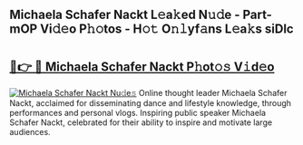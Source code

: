 ## Michaela Schafer Nackt L𝚎a𝚔ed N𝚞𝚍e - Part-mOP Vi𝚍𝚎o P𝚑𝚘tos - H𝚘𝚝 O𝚗𝚕yf𝚊ns L𝚎a𝚔s siDlc

# <h2><a href="http://kf2nvp.oniu.top/?m=Michaela+Schafer+Nackt">🔗👉 🔴 Michaela Schafer Nackt P𝚑ot𝚘𝚜 V𝚒d𝚎o</a></h2>

[![Michaela Schafer Nackt Nu𝚍e𝚜](https://i.imgur.com/0qMVB7G.gif)](http://kf2nvp.oniu.top/?m=Michaela+Schafer+Nackt)
Online thought leader Michaela Schafer Nackt, acclaimed for disseminating dance and lifestyle knowledge, through performances and personal vlogs. Inspiring public speaker Michaela Schafer Nackt, celebrated for their ability to inspire and motivate large audiences.  
